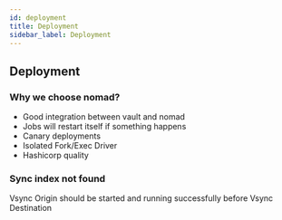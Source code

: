 ```yaml
---
id: deployment
title: Deployment
sidebar_label: Deployment
---
```


## Deployment

### Why we choose nomad?

* Good integration between vault and nomad
* Jobs will restart itself if something happens
* Canary deployments
* Isolated Fork/Exec Driver
* Hashicorp quality

### Sync index not found

Vsync Origin should be started and running successfully before Vsync Destination
